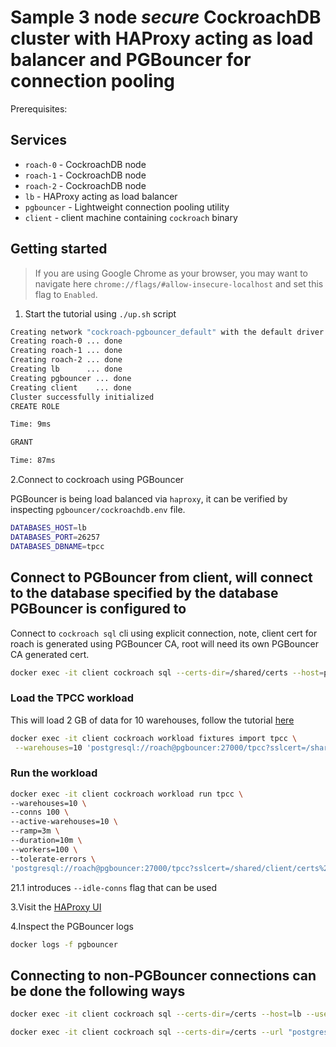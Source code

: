 # Sample 3 node *secure* CockroachDB cluster with HAProxy acting as load balancer and PGBouncer for connection pooling

Prerequisites:

## Services

* `roach-0` - CockroachDB node
* `roach-1` - CockroachDB node
* `roach-2` - CockroachDB node
* `lb` - HAProxy acting as load balancer
* `pgbouncer` - Lightweight connection pooling utility
* `client` - client machine containing `cockroach` binary

## Getting started

>If you are using Google Chrome as your browser, you may want to navigate here `chrome://flags/#allow-insecure-localhost` and set this flag to `Enabled`.

1. Start the tutorial using `./up.sh` script

```bash
Creating network "cockroach-pgbouncer_default" with the default driver
Creating roach-0 ... done
Creating roach-1 ... done
Creating roach-2 ... done
Creating lb      ... done
Creating pgbouncer ... done
Creating client    ... done
Cluster successfully initialized
CREATE ROLE

Time: 9ms

GRANT

Time: 87ms
```

2.Connect to cockroach using PGBouncer

PGBouncer is being load balanced via `haproxy`, it can be verified by inspecting `pgbouncer/cockroachdb.env` file.

```bash
DATABASES_HOST=lb
DATABASES_PORT=26257
DATABASES_DBNAME=tpcc
```

## Connect to PGBouncer from client, will connect to the database specified by the database PGBouncer is configured to

Connect to `cockroach sql` cli using explicit connection, note, client cert for roach is generated using PGBouncer CA, root will need its own PGBouncer CA generated cert.

```bash
docker exec -it client cockroach sql --certs-dir=/shared/certs --host=pgbouncer --port=27000 --user=roach
```

### Load the TPCC workload

This will load 2 GB of data for 10 warehouses, follow the tutorial [here](https://www.cockroachlabs.com/docs/v20.2/performance-benchmarking-with-tpcc-local.html)

```bash
docker exec -it client cockroach workload fixtures import tpcc \
 --warehouses=10 'postgresql://roach@pgbouncer:27000/tpcc?sslcert=/shared/client/certs%2Fclient.roach.crt&sslkey=/shared/client/certs%2Fclient.roach.key&sslmode=verify-full&sslrootcert=/shared/client/certs%2Fca.crt'
```

### Run the workload

```bash
docker exec -it client cockroach workload run tpcc \
--warehouses=10 \
--conns 100 \
--active-warehouses=10 \
--ramp=3m \
--duration=10m \
--workers=100 \
--tolerate-errors \
'postgresql://roach@pgbouncer:27000/tpcc?sslcert=/shared/client/certs%2Fclient.roach.crt&sslkey=/shared/client/certs%2Fclient.roach.key&sslmode=verify-full&sslrootcert=/shared/client/certs%2Fca.crt'
```

21.1 introduces `--idle-conns` flag that can be used

3.Visit the [HAProxy UI](http://localhost:8081)

4.Inspect the PGBouncer logs

```bash
docker logs -f pgbouncer
```

## Connecting to non-PGBouncer connections can be done the following ways

```bash
docker exec -it client cockroach sql --certs-dir=/certs --host=lb --user=roach
```

```bash
docker exec -it client cockroach sql --certs-dir=/certs --url "postgresql://roach@lb:26257/defaultdb?sslmode=verify-full"
```
